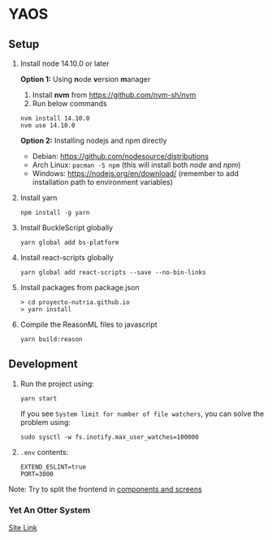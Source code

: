 # YAOS

## Setup

1. Install node 14.10.0 or later

   **Option 1:** Using **n**ode **v**ersion **m**anager

   1. Install **nvm** from https://github.com/nvm-sh/nvm
   1. Run below commands

   ```
   nvm install 14.10.0
   nvm use 14.10.0
   ```

   **Option 2:** Installing nodejs and npm directly

   - Debian: https://github.com/nodesource/distributions
   - Arch Linux: `pacman -S npm` (this will install both _node_ and _npm_)
   - Windows: https://nodejs.org/en/download/ (remember to add installation path to environment variables)

1. Install yarn
   ```
   npm install -g yarn
   ```
1. Install BuckleScript globally
   ```
   yarn global add bs-platform
   ```
1. Install react-scripts globally
   ```
   yarn global add react-scripts --save --no-bin-links
   ```
1. Install packages from package.json
   ```shell
   > cd proyecto-nutria.github.io
   > yarn install
   ```
1. Compile the ReasonML files to javascript
   ```
   yarn build:reason
   ```

## Development

1. Run the project using:

   ```
   yarn start
   ```

   If you see `System limit for number of file watchers`, you can solve the problem using:

   ```
   sudo sysctl -w fs.inotify.max_user_watches=100000
   ```

1. `.env` contents:
   ```shell
   EXTEND_ESLINT=true
   PORT=3000
   ```

Note: Try to split the frontend in [components and screens](https://gist.github.com/chantastic/fc9e3853464dffdb1e3c)

### Yet An Otter System

[Site Link](https://proyecto-nutria.github.io/)
